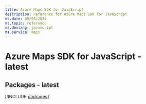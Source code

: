 ```yaml
---
title: Azure Maps SDK for JavaScript
description: Reference for Azure Maps SDK for JavaScript
ms.date: 05/06/2024
ms.topic: reference
ms.devlang: javascript
ms.service: maps
---
```

# Azure Maps SDK for JavaScript - latest
## Packages - latest
[!INCLUDE [packages](maps-index.md)]